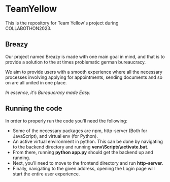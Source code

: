 # TeamYellow
This is the repository for Team Yellow's project during COLLABOTHON2023.

## Breazy
Our project named Breazy is made with one main goal in mind, and that is to provide a solution to the at times problematic german bureaucracy.


We aim to provide users with a smooth experience where all the necessary processes involving applying for appointments, sending documents and so on are all united in one place.

_In essence, it's Bureaucracy made Easy._


## Running the code
In order to properly run the code you'll need the following:
* Some of the necessary packages are npm, http-server (Both for JavaScript), and virtual env (for Python).
* An active virtual environment in python. This can be done by navigating to the backend directory and running **venv\Scripts\activate.bat**.
* From there, running **python app.py** should get the backend up and running.
* Next, you'll need to move to the frontend directory and run **http-server**.
* Finally, navigating to the given address, opening the Login page will start the entire user experience.

